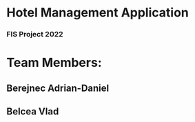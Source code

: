 # Hotel Management Application 
### FIS Project 2022
# Team Members:
## Berejnec Adrian-Daniel
## Belcea Vlad
